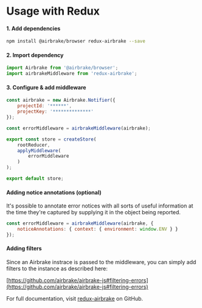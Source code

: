 # Usage with Redux

#### 1. Add dependencies
``` bash
npm install @airbrake/browser redux-airbrake --save
```

#### 2. Import dependency
``` js
import Airbrake from '@airbrake/browser';
import airbrakeMiddleware from 'redux-airbrake';
```

#### 3. Configure & add middleware
``` js
const airbrake = new Airbrake.Notifier({
    projectId: '******',
    projectKey: '**************'
});

const errorMiddleware = airbrakeMiddleware(airbrake);

export const store = createStore(
    rootReducer,
    applyMiddleware(
        errorMiddleware
    )
);

export default store;
```

#### Adding notice annotations (optional)

It's possible to annotate error notices with all sorts of useful information at the time they're captured by supplying it in the object being reported.

``` js
const errorMiddleware = airbrakeMiddleware(airbrake, {
    noticeAnnotations: { context: { environment: window.ENV } }
});
```

#### Adding filters

Since an Airbrake instrace is passed to the middleware, you can simply add
filters to the instance as described here:

[https://github.com/airbrake/airbrake-js#filtering-errors](https://github.com/airbrake/airbrake-js#filtering-errors)

For full documentation, visit [redux-airbrake](https://github.com/alexcastillo/redux-airbrake) on GitHub.
